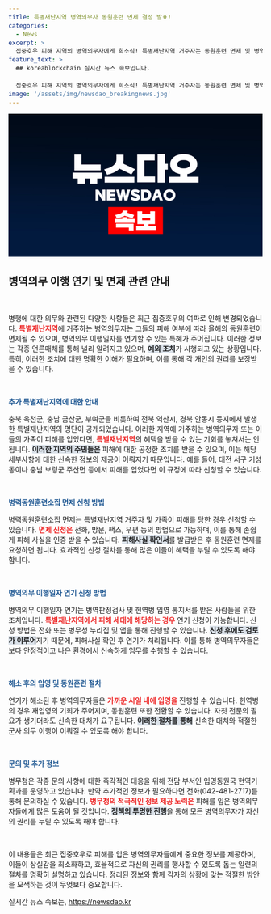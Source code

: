 ```yaml
---
title: 특별재난지역 병역의무자 동원훈련 면제 결정 발표!
categories:
  - News
excerpt: >
  집중호우 피해 지역의 병역의무자에게 희소식! 특별재난지역 거주자는 동원훈련 면제 및 병역 이행 연기가 가능하다는 병무청의 발표가 주목을 받고 있다. 피해 복구를 돕는 이번 조치, 자세히 알아보세요!
feature_text: >
  ## koreablockchain 실시간 뉴스 속보입니다.

  집중호우 피해 지역의 병역의무자에게 희소식! 특별재난지역 거주자는 동원훈련 면제 및 병역 이행 연기가 가능하다는 병무청의 발표가 주목을 받고 있다. 피해 복구를 돕는 이번 조치, 자세히 알아보세요!
image: '/assets/img/newsdao_breakingnews.jpg'
---
```


<p><img src="/assets/img/newsdao_breakingnews.jpg" alt="koreablockchain 속보" /></p>

<h2 data-ke-size="size26">병역의무 이행 연기 및 면제 관련 안내</h2>

<p data-ke-size="size16">&nbsp;</p>

<p>병행에 대한 의무와 관련된 다양한 사항들은 최근 집중호우의 여파로 인해 변경되었습니다. <b><span style="color: #ee2323;">특별재난지역</span></b>에 거주하는 병역의무자는 그들의 피해 여부에 따라 올해의 동원훈련이 면제될 수 있으며, 병역의무 이행일자를 연기할 수 있는 특혜가 주어집니다. 이러한 정보는 각종 언론매체를 통해 널리 알려지고 있으며, <b><span style="background-color: #21538527;">예외 조치</span></b>가 시행되고 있는 상황입니다. 특히, 이러한 조치에 대한 명확한 이해가 필요하며, 이를 통해 각 개인의 권리를 보장받을 수 있습니다.</p>

<p data-ke-size="size16">&nbsp;</p>

<p><b><span style="color: #1a5490;">추가 특별재난지역에 대한 안내</span></b> </p>

<p>충북 옥천군, 충남 금산군, 부여군을 비롯하여 전북 익산시, 경북 안동시 등지에서 발생한 특별재난지역의 명단이 공개되었습니다. 이러한 지역에 거주하는 병역의무자 또는 이들의 가족이 피해를 입었다면, <b><span style="color: #ee2323;">특별재난지역</span></b>의 혜택을 받을 수 있는 기회를 놓쳐서는 안 됩니다. <b><span style="background-color: #21538527;">이러한 지역의 주민들은</span></b> 피해에 대한 공정한 조치를 받을 수 있으며, 이는 해당 세부사항에 대한 신속한 정보의 제공이 이뤄지기 때문입니다. 예를 들어, 대전 서구 기성동이나 충남 보령군 주산면 등에서 피해를 입었다면 이 규정에 따라 신청할 수 있습니다.</p>

<p data-ke-size="size16">&nbsp;</p>

<p><b><span style="color: #1a5490;">병력동원훈련소집 면제 신청 방법</span></b></p>

<p>병력동원훈련소집 면제는 특별재난지역 거주자 및 가족이 피해를 당한 경우 신청할 수 있습니다. <b><span style="color: #ee2323;">면제 신청은</span></b> 전화, 방문, 팩스, 우편 등의 방법으로 가능하며, 이를 통해 손쉽게 피해 사실을 인증 받을 수 있습니다. <b><span style="background-color: #21538527;">피해사실 확인서</span></b>를 발급받은 후 동원훈련 면제를 요청하면 됩니다. 효과적인 신청 절차를 통해 많은 이들이 혜택을 누릴 수 있도록 해야 합니다.</p>

<p data-ke-size="size16">&nbsp;</p>

<p><b><span style="color: #1a5490;">병역의무 이행일자 연기 신청 방법</span></b></p>

<p>병역의무 이행일자 연기는 병역판정검사 및 현역병 입영 통지서를 받은 사람들을 위한 조치입니다. <b><span style="color: #ee2323;">특별재난지역에서 피해 세대에 해당하는 경우</span></b> 연기 신청이 가능합니다. 신청 방법은 전화 또는 병무청 누리집 및 앱을 통해 진행할 수 있습니다. <b><span style="background-color: #21538527;">신청 후에도 검토가 이루어</span></b>지기 때문에, 피해사실 확인 후 연기가 처리됩니다. 이를 통해 병역의무자들은 보다 안정적이고 나은 환경에서 신속하게 임무를 수행할 수 있습니다.</p>

<p data-ke-size="size16">&nbsp;</p>

<p><b><span style="color: #1a5490;">해소 후의 입영 및 동원훈련 절차</span></b></p>

<p>연기가 해소된 후 병역의무자들은 <b><span style="color: #ee2323;">가까운 시일 내에 입영을</span></b> 진행할 수 있습니다. 현역병의 경우 재입영의 기회가 주어지며, 동원훈련 또한 전환할 수 있습니다. 자칫 전문의 필요가 생기더라도 신속한 대처가 요구됩니다. <b><span style="background-color: #21538527;">이러한 절차를 통해</span></b> 신속한 대처와 적절한 군사 의무 이행이 이뤄질 수 있도록 해야 합니다.</p>

<p data-ke-size="size16">&nbsp;</p>

<p><b><span style="color: #1a5490;">문의 및 추가 정보</span></b></p>

<p>병무청은 각종 문의 사항에 대한 즉각적인 대응을 위해 전담 부서인 입영동원국 현역기획과를 운영하고 있습니다. 만약 추가적인 정보가 필요하다면 전화(042-481-2717)를 통해 문의하실 수 있습니다. <b><span style="color: #ee2323;">병무청의 적극적인 정보 제공 노력은</span></b> 피해를 입은 병역의무자들에게 많은 도움이 될 것입니다. <b><span style="background-color: #21538527;">정책의 투명한 진행</span></b>을 통해 모든 병역의무자가 자신의 권리를 누릴 수 있도록 해야 합니다.</p>

<p data-ke-size="size16">&nbsp;</p>

<p>이 내용들은 최근 집중호우로 피해를 입은 병역의무자들에게 중요한 정보를 제공하며, 이들이 상실감을 최소화하고, 효율적으로 자신의 권리를 행사할 수 있도록 돕는 일련의 절차를 명확히 설명하고 있습니다. 정리된 정보와 함께 각자의 상황에 맞는 적절한 방안을 모색하는 것이 무엇보다 중요합니다.</p>
실시간 뉴스 속보는, <a href="https://newsdao.kr" rel="dofollow">https://newsdao.kr</a>


